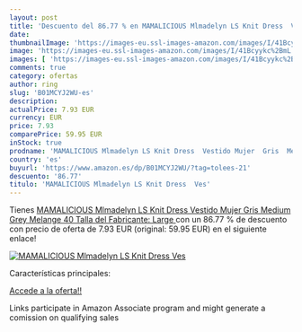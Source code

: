 ```yaml
---
layout: post
title: 'Descuento del 86.77 % en MAMALICIOUS Mlmadelyn LS Knit Dress  Ves'
date: 
thumbnailImage: 'https://images-eu.ssl-images-amazon.com/images/I/41Bcyykc%2BmL._SL200_.jpg'
image: 'https://images-eu.ssl-images-amazon.com/images/I/41Bcyykc%2BmL._SL200_.jpg'
images: [ 'https://images-eu.ssl-images-amazon.com/images/I/41Bcyykc%2BmL._SL200_.jpg' ]
comments: true
category: ofertas
author: ring
slug: 'B01MCYJ2WU-es'
description:
actualPrice: 7.93 EUR
currency: EUR
price: 7.93
comparePrice: 59.95 EUR
inStock: true
prodname: 'MAMALICIOUS Mlmadelyn LS Knit Dress  Vestido Mujer  Gris  Medium Grey Melange   40  Talla del Fabricante: Large '
country: 'es'
buyurl: 'https://www.amazon.es/dp/B01MCYJ2WU/?tag=tolees-21'
descuento: '86.77'
titulo: 'MAMALICIOUS Mlmadelyn LS Knit Dress  Ves'
---
```


Tienes [MAMALICIOUS Mlmadelyn LS Knit Dress  Vestido Mujer  Gris  Medium Grey Melange   40  Talla del Fabricante: Large ](https://www.amazon.es/dp/B01MCYJ2WU/?tag=tolees-21) con un 86.77 % de descuento con precio de oferta de 7.93 EUR (original: 59.95 EUR) en el siguiente enlace!

[![MAMALICIOUS Mlmadelyn LS Knit Dress  Ves](https://images-eu.ssl-images-amazon.com/images/I/41Bcyykc%2BmL._SL200_.jpg)](https://www.amazon.es/dp/B01MCYJ2WU/?tag=tolees-21)

Características principales:


[Accede a la oferta!!](https://www.amazon.es/dp/B01MCYJ2WU/?tag=tolees-21)

Links participate in Amazon Associate program and might generate a comission on qualifying sales


